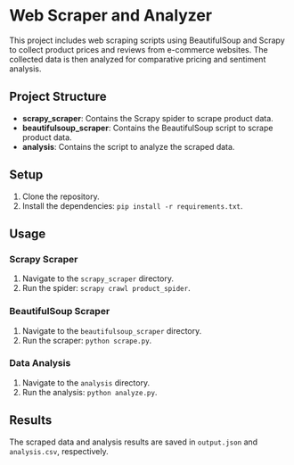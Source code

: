 # Web Scraper and Analyzer

This project includes web scraping scripts using BeautifulSoup and Scrapy to collect product prices and reviews from e-commerce websites. The collected data is then analyzed for comparative pricing and sentiment analysis.

## Project Structure

- **scrapy_scraper**: Contains the Scrapy spider to scrape product data.
- **beautifulsoup_scraper**: Contains the BeautifulSoup script to scrape product data.
- **analysis**: Contains the script to analyze the scraped data.

## Setup

1. Clone the repository.
2. Install the dependencies: `pip install -r requirements.txt`.

## Usage

### Scrapy Scraper

1. Navigate to the `scrapy_scraper` directory.
2. Run the spider: `scrapy crawl product_spider`.

### BeautifulSoup Scraper

1. Navigate to the `beautifulsoup_scraper` directory.
2. Run the scraper: `python scrape.py`.

### Data Analysis

1. Navigate to the `analysis` directory.
2. Run the analysis: `python analyze.py`.

## Results

The scraped data and analysis results are saved in `output.json` and `analysis.csv`, respectively.
